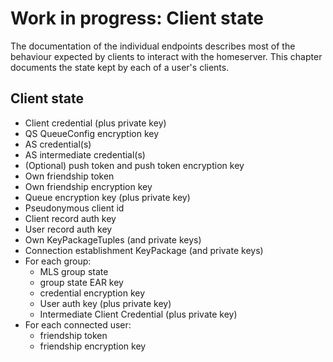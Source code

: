 # Work in progress: Client state

The documentation of the individual endpoints describes most of the behaviour expected by clients to interact with the homeserver. This chapter documents the state kept by each of a user's clients.

## Client state

* Client credential (plus private key)
* QS QueueConfig encryption key
* AS credential(s)
* AS intermediate credential(s)
* (Optional) push token and push token encryption key
* Own friendship token
* Own friendship encryption key
* Queue encryption key (plus private key)
* Pseudonymous client id
* Client record auth key
* User record auth key
* Own KeyPackageTuples (and private keys)
* Connection establishment KeyPackage (and private keys)
* For each group:
  * MLS group state
  * group state EAR key
  * credential encryption key
  * User auth key (plus private key)
  * Intermediate Client Credential (plus private key)
* For each connected user:
  * friendship token
  * friendship encryption key